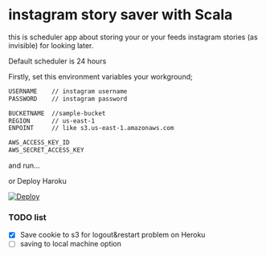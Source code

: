 # instagram story saver with Scala

this is scheduler app about storing your or your feeds instagram stories (as invisible) for looking later.

Default scheduler is 24 hours

Firstly, set this environment variables your workground;

```bash
USERNAME    // instagram username
PASSWORD    // instagram password

BUCKETNAME  //sample-bucket
REGION      // us-east-1
ENPOINT     // like s3.us-east-1.amazonaws.com

AWS_ACCESS_KEY_ID  
AWS_SECRET_ACCESS_KEY
```

and run...

or Deploy Haroku

[![Deploy](https://www.herokucdn.com/deploy/button.svg)](https://heroku.com/deploy?template=https://github.com/alikemalocalan/instagram-story-saver/tree/master)


### TODO list

- [x] Save cookie to s3 for logout&restart problem on Heroku
- [ ] saving to local machine option
